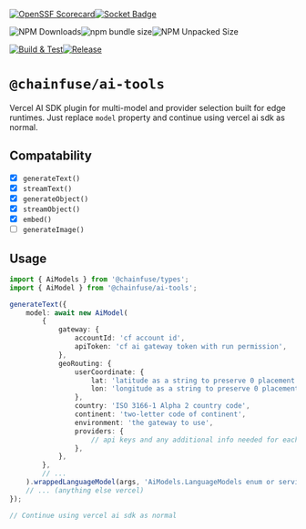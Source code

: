 [![OpenSSF Scorecard](https://api.securityscorecards.dev/projects/github.com/ChainFuse/packages/badge)](https://securityscorecards.dev/viewer/?uri=github.com/ChainFuse/packages)[![Socket Badge](https://socket.dev/api/badge/npm/package/@chainfuse/ai-tools)](https://socket.dev/npm/package/@chainfuse/ai-tools)

![NPM Downloads](https://img.shields.io/npm/dw/@chainfuse/ai-tools)![npm bundle size](https://img.shields.io/bundlephobia/min/@chainfuse/ai-tools)![NPM Unpacked Size](https://img.shields.io/npm/unpacked-size/@chainfuse/ai-tools)

[![Build & Test](https://github.com/ChainFuse/packages/actions/workflows/test.yml/badge.svg)](https://github.com/ChainFuse/packages/actions/workflows/test.yml)[![Release](https://github.com/ChainFuse/packages/actions/workflows/changeset-release.yml/badge.svg)](https://github.com/ChainFuse/packages/actions/workflows/changeset-release.yml)

# `@chainfuse/ai-tools`

Vercel AI SDK plugin for multi-model and provider selection built for edge runtimes. Just replace `model` property and continue using vercel ai sdk as normal.

## Compatability

- [x] `generateText()`
- [x] `streamText()`
- [x] `generateObject()`
- [x] `streamObject()`
- [x] `embed()`
- [ ] `generateImage()`

## Usage

```ts
import { AiModels } from '@chainfuse/types';
import { AiModel } from '@chainfuse/ai-tools';

generateText({
	model: await new AiModel(
		{
			gateway: {
				accountId: 'cf account id',
				apiToken: 'cf ai gateway token with run permission',
			},
			geoRouting: {
				userCoordinate: {
					lat: 'latitude as a string to preserve 0 placement',
					lon: 'longitude as a string to preserve 0 placement',
				},
				country: 'ISO 3166-1 Alpha 2 country code',
				continent: 'two-letter code of continent',
				environment: 'the gateway to use',
				providers: {
					// api keys and any additional info needed for each service
				},
			},
		},
		// ...
	).wrappedLanguageModel(args, 'AiModels.LanguageModels enum or service name', 'if no enum, then model name (includes autofill typescript types based on service name)'),
	// ... (anything else vercel)
});

// Continue using vercel ai sdk as normal
```
